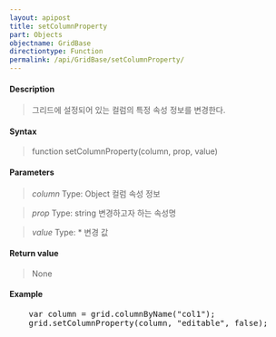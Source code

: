 ```yaml
---
layout: apipost
title: setColumnProperty
part: Objects
objectname: GridBase
directiontype: Function
permalink: /api/GridBase/setColumnProperty/
---
```



#### Description

> 그리드에 설정되어 있는 컬럼의 특정 속성 정보를 변경한다.

#### Syntax

> function setColumnProperty(column, prop, value)

#### Parameters

> *column*
> Type: Object
> 컬럼 속성 정보

> *prop*
> Type: string
> 변경하고자 하는 속성명

> *value*
> Type: *
> 변경 값

#### Return value

> None

#### Example

<pre class="prettyprint">
    var column = grid.columnByName("col1");
    grid.setColumnProperty(column, "editable", false);
</pre>




